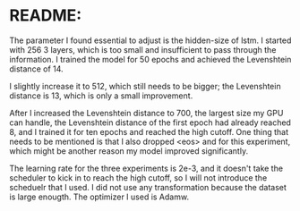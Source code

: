 # README:

The parameter I found essential to adjust is the hidden-size of lstm. I started with 256 3 layers, which is too small and insufficient to pass through the information. I trained the model for 50 epochs and achieved the Levenshtein distance of 14.

I slightly increase it to 512, which still needs to be bigger; the Levenshtein distance is 13, which is only a small improvement.

After I increased the Levenshtein distance to 700, the largest size my GPU can handle, the Levenshtein distance of the first epoch had already reached 8, and I trained it for ten epochs and reached the high cutoff.  One thing that needs to be mentioned is that I also dropped \<eos\> and <sos> for this experiment, which might be another reason my model improved significantly. 

The learning rate for the three experiments is 2e-3, and it doesn't take the scheduler to kick in to reach the high cutoff, so I will not introduce the scheduelr that I used. I did not use any transformation because the dataset is large enougth. The optimizer I used is Adamw. 
